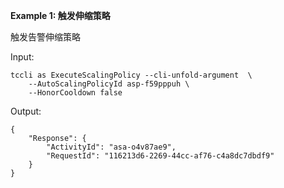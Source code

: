 **Example 1: 触发伸缩策略**

触发告警伸缩策略

Input: 

```
tccli as ExecuteScalingPolicy --cli-unfold-argument  \
    --AutoScalingPolicyId asp-f59pppuh \
    --HonorCooldown false
```

Output: 
```
{
    "Response": {
        "ActivityId": "asa-o4v87ae9",
        "RequestId": "116213d6-2269-44cc-af76-c4a8dc7dbdf9"
    }
}
```

